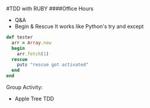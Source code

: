 #TDD with RUBY
####Office Hours
- Q&A
- Begin & Rescue
It works like Python's try and except
```ruby
def tester
  arr = Array.new
  begin
    arr.fetch(1)
  rescue
    puts "rescue got activated"
  end
end
```
Group Activity:
 - Apple Tree TDD
